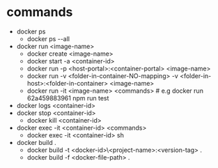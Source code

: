 # commands
* docker ps
  * docker ps --all
* docker run \<image-name\>
  * docker create \<image-name\>
  * docker start -a \<container-id\>
  * docker run -p \<host-portal\>:\<container-portal\> \<image-name\>
  * docker run -v \<folder-in-container-NO-mapping\> -v \<folder-in-host\>:\<folder-in-container\> \<image-name\>
  * docker run -it \<image-name\> \<commands\> # e.g docker run 62a459883961 npm run test
* docker logs \<container-id\>
* docker stop \<container-id\>
  * docker kill \<container-id\>
* docker exec -it \<container-id\> \<commands\>
  * docker exec -it \<container-id\> sh
* docker build .
  * docker build -t \<docker-id\>\\<project-name\>:\<version-tag\> .
  * docker build -f \<docker-file-path\> .
